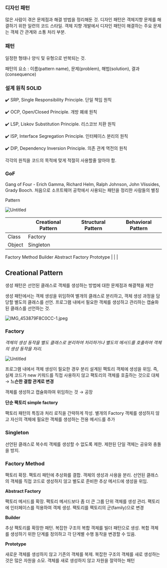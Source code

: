 ### **디자인 패턴**

많은 사람이 겪은 문제점과 해결 방법을 정리해둔 것. 디자인 패턴은 객체지향 문제를 해결하기 위한 일련의 코드 스타일. 객체 지향 개발에서 디자인 패턴이 해결하는 주요 문제는 객체 간 관계와 소통 처리 부분.

### **패턴**

일정한 형태나 양식 및 유형으로 반복되는 것. 

패턴의 요소 : 이름(pattern name), 문제(problem), 해법(solution), 결과(consequence)

### 설계 원칙 SOLID

✔️ SRP, Single Responsibility Principle. 단일 책임 원칙

✔️ OCP, Open/Closed Principle. 개방 폐쇄 원칙

✔️ LSP, Liskov Substitution Principle. 리스코브 치환 원칙

✔️ ISP, Interface Segregation Principle. 인터페이스 분리의 원칙

✔️ DIP, Dependency Inversion Principle. 의존 관계 역전의 원칙

각각의 원칙을 코드의 목적에 맞게 적절히 사용할줄 알아야 함.

### GoF

Gang of Four - Erich Gamma, Richard Helm, Ralph Johnson, John Vlissides, Grady Booch. 처음으로 소프트웨어 공학에서 사용되는 패턴을 정리한 사람들의 별칭

Pattern

![Untitled](https://s3-us-west-2.amazonaws.com/secure.notion-static.com/188c3f4c-cf92-4ba2-a9c4-296fd9250021/Untitled.png)

|  | Creational Pattern | Structural Pattern | Behavioral Pattern |
| --- | --- | --- | --- |
| Class | Factory |  |  |
| Object | Singleton
Factory Method
Builder
Abstract Factory
Prototype |  |  |

## Creational Pattern

생성 패턴은 선언된 클래스로 객체를 생성하는 방법에 대한 문제점과 해결책을 제안

생성 패턴에서는 객체 생성을 위임하여 별개의 클래스로 분리하고, 객체 생성 과정을 담당할 별도의 클래스를 선언. 프로그램 내에서 필요한 객체를 생성하고 관리하는 캡슐화된 클래스를 선언하는 것.

![IMG_453879F8C0CC-1.jpeg](https://s3-us-west-2.amazonaws.com/secure.notion-static.com/c17bf1a0-cbd4-42e6-abc5-900f0f36c269/IMG_453879F8C0CC-1.jpeg)

### Factory

*객체의 생성 동작을 별도 클래스로 분리하여 처리하거나 별도의 메서드를 호출하여 객체의 생성 동작을 처리.*

![Untitled](https://s3-us-west-2.amazonaws.com/secure.notion-static.com/baeac81f-941b-4d09-bf8c-c7d784446f25/Untitled.png)

프로그램 내에서 객체 생성이 필요한 경우 분리 설계된 팩토리 객체에 생성을 위임. 즉, 실제 코드가 new 키워드를 직접 사용하지 않고 팩토리의 객체를 호출하는 것으로 대체 → **느슨한 결합 관계로 변경**

객체를 생성하고 캡슐화하여 위임하는 것 → 공장

**단순 팩토리 simple factory**

팩토리 패턴의 특징과 처리 로직을 간략하게 작성. 별개의 Factory 객체를 생성하지 않고 자신의 객체에 필요한 객체를 생성하는 전용 메서드를 추가

### Singleton

선언된 클래스로 복수릐 객체를 생성할 수 없도록 제한. 제한된 단일 객체는 공유와 충돌을 방지.

### Factory Method

팩토리 확장. 팩토리 패턴에 추상화를 결합. 객체의 생성과 사용을 분리. 선언된 클래스의 객체를 직접 코드로 생성하지 않고 별도로 준비한 추상 메서드에 생성을 위임.

**Abstract Factory**

팩토리 메서드를 확장. 팩토리 메서드보다 좀 더 큰 그룹 단위 객체를 생성 관리. 팩토리에 인터페이스를 적용하여 객체 생성. 팩토리를 팩토리의 군(family)으로 변경

**Builder**

추상 팩토리를 확장한 패턴. 복잡한 구조의 복합 객체를 빌더 패턴으로 생성. 복합 객체를 생성하기 위한 단계를 정의하고 각 단계별 수행 동작을 변경할 수 있음.

**Prototype**

새로운 객체를 생성하지 않고 기존의 객체를 복제. 복잡한 구조의 객체를 새로 생성하는 것은 많은 자원을 소모. 객체를 새로 생성하지 않고 자원을 절약하는 패턴